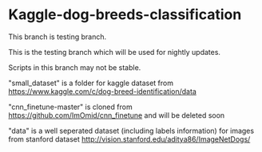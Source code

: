 # Kaggle-dog-breeds-classification
This branch is testing branch.

This is the testing branch which will be used for nightly updates.

Scripts in this branch may not be stable.


"small_dataset" is a folder for kaggle dataset from https://www.kaggle.com/c/dog-breed-identification/data

"cnn_finetune-master" is cloned from https://github.com/ImOmid/cnn_finetune and will be deleted soon

"data" is a well seperated dataset (including labels information) for images from stanford dataset http://vision.stanford.edu/aditya86/ImageNetDogs/

